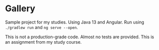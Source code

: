 # Gallery
Sample project for my studies.
Using Java 13 and Angular.
Run using
`./gradlew run` and `ng serve --open`.


This is not a production-grade code.
Almost no tests are provided. 
This is an assignment from my study course.